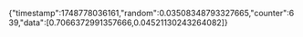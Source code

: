 {"timestamp":1748778036161,"random":0.03508348793327665,"counter":639,"data":[0.7066372991357666,0.04521130243264082]}
